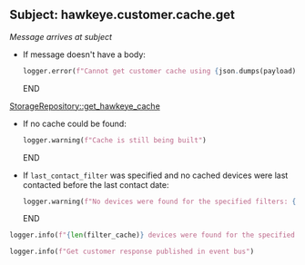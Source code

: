 ## Subject: hawkeye.customer.cache.get

_Message arrives at subject_

* If message doesn't have a body:
  ```python
  logger.error(f"Cannot get customer cache using {json.dumps(payload)}. JSON malformed")
  ```
  END

[StorageRepository::get_hawkeye_cache](../../repositories/storage_repository/get_hawkeye_cache.md)

* If no cache could be found:
  ```python
  logger.warning(f"Cache is still being built")
  ```
  END

* If `last_contact_filter` was specified and no cached devices were last contacted before the last contact date:
  ```python
  logger.warning(f"No devices were found for the specified filters: {body}")
  ```
  END

```python
logger.info(f"{len(filter_cache)} devices were found for the specified filters: {body}")
```

```python
logger.info(f"Get customer response published in event bus")
```
